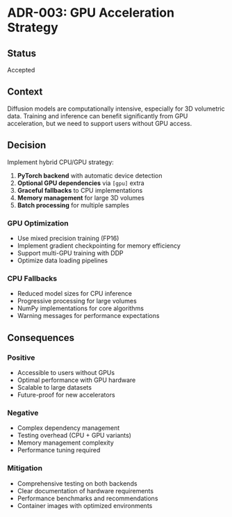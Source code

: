 # ADR-003: GPU Acceleration Strategy

## Status
Accepted

## Context
Diffusion models are computationally intensive, especially for 3D volumetric data. Training and inference can benefit significantly from GPU acceleration, but we need to support users without GPU access.

## Decision
Implement hybrid CPU/GPU strategy:

1. **PyTorch backend** with automatic device detection
2. **Optional GPU dependencies** via `[gpu]` extra
3. **Graceful fallbacks** to CPU implementations
4. **Memory management** for large 3D volumes
5. **Batch processing** for multiple samples

### GPU Optimization
- Use mixed precision training (FP16)
- Implement gradient checkpointing for memory efficiency
- Support multi-GPU training with DDP
- Optimize data loading pipelines

### CPU Fallbacks
- Reduced model sizes for CPU inference
- Progressive processing for large volumes
- NumPy implementations for core algorithms
- Warning messages for performance expectations

## Consequences

### Positive
- Accessible to users without GPUs
- Optimal performance with GPU hardware
- Scalable to large datasets
- Future-proof for new accelerators

### Negative
- Complex dependency management
- Testing overhead (CPU + GPU variants)
- Memory management complexity
- Performance tuning required

### Mitigation
- Comprehensive testing on both backends
- Clear documentation of hardware requirements
- Performance benchmarks and recommendations
- Container images with optimized environments